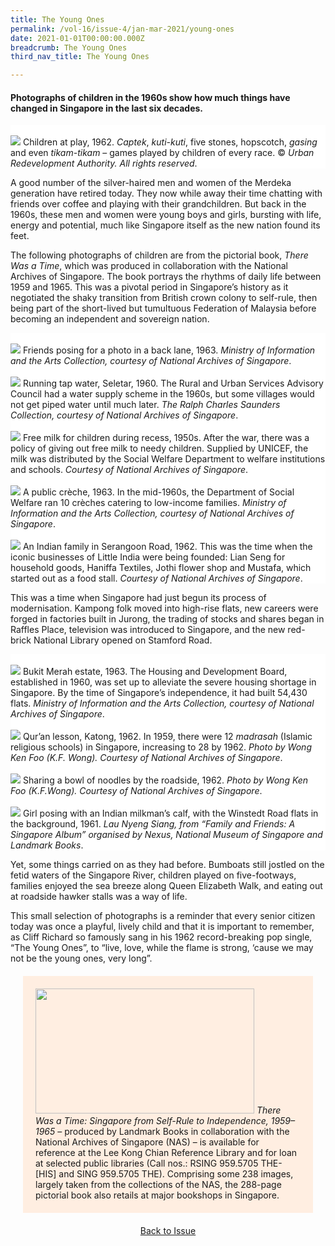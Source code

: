 ```yaml
---
title: The Young Ones
permalink: /vol-16/issue-4/jan-mar-2021/young-ones
date: 2021-01-01T00:00:00.000Z
breadcrumb: The Young Ones
third_nav_title: The Young Ones

---
```


<style>
table { 
	background-color: #ffeee1;
	}
.infobox { 
  padding: 20px;
  margin: 20px;
  background: #ffeee1;
}
</style>


#### Photographs of children in the 1960s show how much things have changed in Singapore in the last six decades.

<div style="background-color: white;">
<br/>
<img src="/images/Vol-16-issue-4/youngones/TheYoungOnes.jpg">
Children at play, 1962. <i>Captek</i>, <i>kuti-kuti</i>, five stones, hopscotch, <i>gasing</i> and even <i>tikam-tikam</i> – games played by children of every race. © <i>Urban Redevelopment Authority. All rights reserved</i>.
</div>

A good number of the silver-haired men and women of the Merdeka generation have retired today. They now while away their time chatting with friends over coffee and playing with their grandchildren. But back in the 1960s, these men and women were young boys and girls, bursting with life, energy and potential, much like Singapore itself as the new nation found its feet. 

The following photographs of children are from the pictorial book, *There Was a Time*, which was produced in collaboration  with the National Archives of Singapore. The book portrays the rhythms of daily life between 1959 and 1965. This was a pivotal period in Singapore’s history as it negotiated the shaky transition from British crown colony to self-rule, then being part of the short-lived but tumultuous Federation of Malaysia before becoming an independent and sovereign nation.

<div style="background-color: white;">
<br/>
<img src="/images/Vol-16-issue-4/youngones/FriendsPosing.jpg">
Friends posing for a photo in a back lane, 1963. <i>Ministry of Information and the Arts Collection, courtesy of National Archives of Singapore</i>.
</div>

<div style="background-color: white;">
<br/>
<img src="/images/Vol-16-issue-4/youngones/TapWater.jpg">
Running tap water, Seletar, 1960. The Rural and Urban Services Advisory Council had  a water supply scheme in the 1960s, but some villages would not get piped water until much later. <i>The Ralph Charles Saunders Collection, courtesy of National Archives of Singapore</i>.
</div>

<div style="background-color: white;">
<br/>
<img src="/images/Vol-16-issue-4/youngones/FreeMilk.jpg">
Free milk for children during recess, 1950s. After the war, there was a policy of giving out free milk to needy children. Supplied by UNICEF, the milk was distributed by the Social Welfare Department to welfare institutions and schools. <i>Courtesy of National Archives of Singapore</i>.
</div>

<div style="background-color: white;">
<br/>
<img src="/images/Vol-16-issue-4/youngones/Creche.jpg">
A public crèche, 1963. In the mid-1960s, the Department of Social Welfare ran 10 crèches catering to low-income families. <i>Ministry of Information and the Arts Collection, courtesy of National Archives of Singapore</i>.
</div>

<div style="background-color: white;">
<br/>
<img src="/images/Vol-16-issue-4/youngones/IndianFamily.jpg">
An Indian family in Serangoon Road, 1962. This was the time when the iconic businesses of Little India were being founded: Lian Seng for household goods, Haniffa Textiles, Jothi flower shop and Mustafa, which started out as a food stall. <i>Courtesy of National Archives of Singapore</i>.
</div>

This was a time when Singapore had just begun its process of modernisation. Kampong folk moved into high-rise flats, new careers were forged in factories built in Jurong, the trading of stocks and shares began in Raffles Place, television was introduced to Singapore, and the new red-brick National Library opened on Stamford Road.

<div style="background-color: white;">
<br/>
<img src="/images/Vol-16-issue-4/youngones/BukitMerah.jpg">
Bukit Merah estate, 1963. The Housing and Development Board, established in 1960, was set up to alleviate the severe housing shortage in Singapore. By the time of Singapore’s independence, it had built 54,430 flats. <i>Ministry of Information and the Arts Collection, courtesy of National Archives of Singapore</i>.
</div>

<div style="background-color: white;">
<br/>
<img src="/images/Vol-16-issue-4/youngones/Lesson1962.jpg">
Qur’an lesson, Katong, 1962. In 1959, there were 12 <i>madrasah</i> (Islamic religious schools) in Singapore, increasing to 28 by 1962. <i>Photo by Wong Ken Foo (K.F. Wong). Courtesy of National Archives of Singapore</i>.
</div>

<div style="background-color: white;">
<br/>
<img src="/images/Vol-16-issue-4/youngones/SharingNoodle.jpg">
Sharing a bowl of noodles by the roadside, 1962. <i>Photo by Wong Ken Foo (K.F.Wong). Courtesy of National Archives of Singapore</i>.
</div>

<div style="background-color: white;">
<br/>
<img src="/images/Vol-16-issue-4/youngones/GirlwithCow.jpg">
Girl posing with an Indian milkman’s calf, with the Winstedt Road flats in the background, 1961. <i>Lau Nyeng Siang, from “Family and Friends: A Singapore Album” organised by Nexus, National Museum of Singapore and Landmark Books</i>.
</div>

Yet, some things carried on as they had before. Bumboats still jostled on the fetid waters of the Singapore River, children played on five-footways, families enjoyed the sea breeze along Queen Elizabeth Walk, and eating out at roadside hawker stalls was a way of life.

This small selection of photographs is a reminder that every senior citizen today was once a playful, lively child and that it is important to remember, as Cliff Richard so famously sang in his 1962 record-breaking pop single, “The Young Ones”, to “live, love, while the flame is strong, ‘cause we may not be the young ones, very long”.

<div class="infobox"> 
<img src="/images/Vol-16-issue-4/youngones/There-Was-A-Time-cover-mockup-FINAL.png" style="width: 350px; height: 200px;"/>
<i>There Was a Time: Singapore from Self-Rule to Independence, 1959–1965</i> – produced by Landmark Books in collaboration with the National Archives of Singapore (NAS) – is available for reference at the Lee Kong Chian Reference Library and for loan at selected public libraries (Call nos.: RSING 959.5705 THE-[HIS] and SING 959.5705 THE). Comprising some 238 images, largely taken from the collections of the NAS, the 288-page pictorial book also retails at major bookshops in Singapore.
</div>

<a href="https://nlb-ba-staging.netlify.app/vol-16/issue-4/jan-mar-2021/"><center>Back to Issue</center></a>

